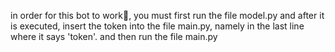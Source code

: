 in order for this bot to work🚀, you must first run the file model.py and after it is executed, insert the token into the file main.py, namely in the last line where it says 'token'. and then run the file main.py

